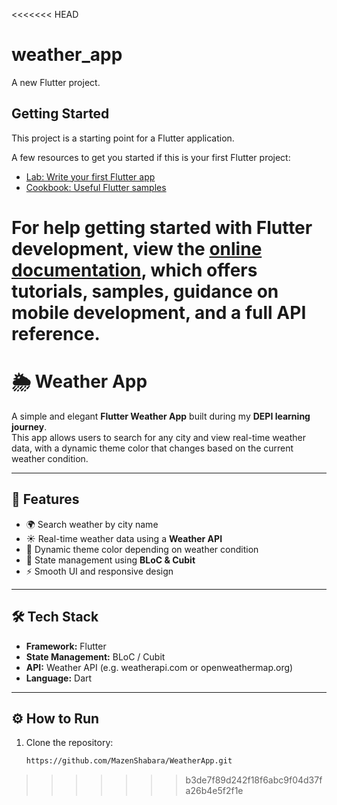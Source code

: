 <<<<<<< HEAD
# weather_app

A new Flutter project.

## Getting Started

This project is a starting point for a Flutter application.

A few resources to get you started if this is your first Flutter project:

- [Lab: Write your first Flutter app](https://docs.flutter.dev/get-started/codelab)
- [Cookbook: Useful Flutter samples](https://docs.flutter.dev/cookbook)

For help getting started with Flutter development, view the
[online documentation](https://docs.flutter.dev/), which offers tutorials,
samples, guidance on mobile development, and a full API reference.
=======
# 🌦️ Weather App

A simple and elegant **Flutter Weather App** built during my **DEPI learning journey**.  
This app allows users to search for any city and view real-time weather data, with a dynamic theme color that changes based on the current weather condition.  

---

## 🚀 Features
- 🌍 Search weather by city name  
- ☀️ Real-time weather data using a **Weather API**  
- 🎨 Dynamic theme color depending on weather condition  
- 🧠 State management using **BLoC & Cubit**  
- ⚡ Smooth UI and responsive design  

---

## 🛠️ Tech Stack
- **Framework:** Flutter  
- **State Management:** BLoC / Cubit  
- **API:** Weather API (e.g. weatherapi.com or openweathermap.org)  
- **Language:** Dart  

---

## ⚙️ How to Run
1. Clone the repository:
   ```bash
   https://github.com/MazenShabara/WeatherApp.git
>>>>>>> b3de7f89d242f18f6abc9f04d37fa26b4e5f2f1e
